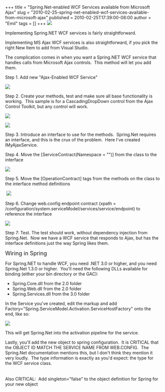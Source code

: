 +++
title = "Spring.Net-enabled WCF Services available from Microsoft Ajax"
slug = "2010-02-25-spring-net-enabled-wcf-services-available-from-microsoft-ajax"
published = 2010-02-25T17:39:00-08:00
author = "Emil"
tags = []
+++
[![](../images/thumbnails/2010-02-25-spring-net-enabled-wcf-services-available-from-microsoft-ajax-Magical+Snap+-+2010.02.25+16.58+-+005.png)](../images/2010-02-25-spring-net-enabled-wcf-services-available-from-microsoft-ajax-Magical+Snap+-+2010.02.25+16.58+-+005.png)

Implementing Spring.NET WCF services is fairly straightforward.  
  
Implementing MS Ajax WCF services is also straightforward, if you pick
the right New Item to add from Visual Studio.  
  
The complication comes in when you want a Spring.NET WCF service that
handles calls from Microsoft Ajax controls.  This method will let you
add them.   
  
Step 1. Add new "Ajax-Enabled WCF Service"  
  
  

[![](../images/thumbnails/2010-02-25-spring-net-enabled-wcf-services-available-from-microsoft-ajax-Magical+Snap+-+2010.02.25+16.59+-+006.png)](../images/2010-02-25-spring-net-enabled-wcf-services-available-from-microsoft-ajax-Magical+Snap+-+2010.02.25+16.59+-+006.png)

  
  
  

Step 2. Create your methods, test and make sure all base functionality
is working.  This sample is for a CascadingDropDown control from the
Ajax Control Toolkit, but any control will work.

  

[![](../images/thumbnails/2010-02-25-spring-net-enabled-wcf-services-available-from-microsoft-ajax-Magical+Snap+-+2010.02.25+17.03+-+007.png)](../images/2010-02-25-spring-net-enabled-wcf-services-available-from-microsoft-ajax-Magical+Snap+-+2010.02.25+17.03+-+007.png)  
  
  
  

[![](../images/thumbnails/2010-02-25-spring-net-enabled-wcf-services-available-from-microsoft-ajax-Magical+Snap+-+2010.02.25+17.06+-+011.png)](../images/2010-02-25-spring-net-enabled-wcf-services-available-from-microsoft-ajax-Magical+Snap+-+2010.02.25+17.06+-+011.png)

Step 3. Introduce an interface to use for the methods.  Spring.Net
requires an interface, and this is the crux of the problem.  Here I've
created IMyAjaxService.  
  
  

Step 4. Move the \[ServiceContract(Namespace = "")\] from the class to
the interface

[![](../images/thumbnails/2010-02-25-spring-net-enabled-wcf-services-available-from-microsoft-ajax-Magical+Snap+-+2010.02.25+17.09+-+012.png)](../images/2010-02-25-spring-net-enabled-wcf-services-available-from-microsoft-ajax-Magical+Snap+-+2010.02.25+17.09+-+012.png)  
  

Step 5. Move the \[OperationContract\] tags from the methods on the
class to the interface method definitions

  

 [![](../images/thumbnails/2010-02-25-spring-net-enabled-wcf-services-available-from-microsoft-ajax-Magical+Snap+-+2010.02.25+17.10+-+013.png)](../images/2010-02-25-spring-net-enabled-wcf-services-available-from-microsoft-ajax-Magical+Snap+-+2010.02.25+17.10+-+013.png)

  

Step 6. Change web.config endpoint contract (xpath =
/configuration/system.serviceModel/services/service/endpoint) to
reference the interface  
  

[![](../images/thumbnails/2010-02-25-spring-net-enabled-wcf-services-available-from-microsoft-ajax-Magical+Snap+-+2010.02.25+17.13+-+015.png)](../images/2010-02-25-spring-net-enabled-wcf-services-available-from-microsoft-ajax-Magical+Snap+-+2010.02.25+17.13+-+015.png)

  
  
Step 7: Test. The test should work, without dependency injection from
Spring.Net.  Now we have a WCF service that responds to Ajax, but has
the interface definitions just the way Spring likes them.  
  

<span class="underline"><span style="font-size: large;">Wiring in
Spring</span></span>

  
For Spring.NET to handle WCF, you need .NET 3.0 or higher, and you need
Spring.Net 1.3.0 or higher.  You'll need the following DLLs available
for binding (either your bin directory or the GAC):  
  

-   Spring.Core.dll from the 2.0 folder
-   Spring.Web.dll from the 2.0 folder
-   Spring.Services.dll from the 3.0 folder

In the Service you've created, edit the markup and add
Factory="Spring.ServiceModel.Activation.ServiceHostFactory" onto the
end, like so:  
  

[![](../images/thumbnails/2010-02-25-spring-net-enabled-wcf-services-available-from-microsoft-ajax-Magical+Snap+-+2010.02.25+17.14+-+016.png)](../images/2010-02-25-spring-net-enabled-wcf-services-available-from-microsoft-ajax-Magical+Snap+-+2010.02.25+17.14+-+016.png)

This will get Spring.Net into the activation pipeline for the service.  
  
Lastly, you'll add the new object to spring configuration.  It is <span
style="background-color: white;">CRITICAL that the OBJECT ID MATCH THE
SERVICE NAME FROM WEB.CONFIG.  The Spring.Net documentation mentions
this, but I don't think they mention it very loudly.  The type
information is exactly as you'd expect: the type for the WCF service
class.</span>  
<span style="background-color: white;">  
</span>  
Also CRITICAL:  Add singleton="false" to the object definition for
Spring for your new object
